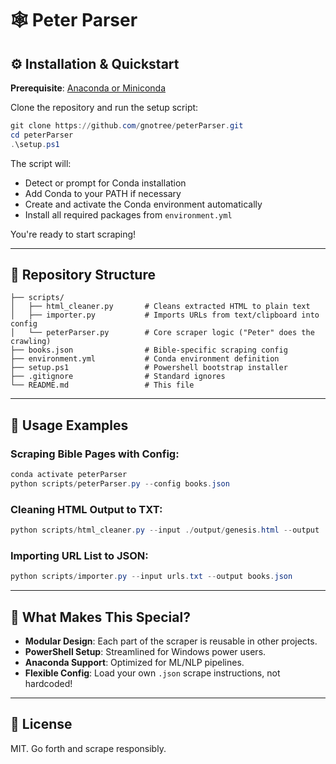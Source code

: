 # 🕸️ Peter Parser

## ⚙️ Installation & Quickstart

**Prerequisite**: [Anaconda or Miniconda](https://www.anaconda.com/products/distribution)

Clone the repository and run the setup script:

```powershell
git clone https://github.com/gnotree/peterParser.git
cd peterParser
.\setup.ps1
```

The script will:
- Detect or prompt for Conda installation
- Add Conda to your PATH if necessary
- Create and activate the Conda environment automatically
- Install all required packages from `environment.yml`

You're ready to start scraping!

---

## 📁 Repository Structure
```
├── scripts/
│   ├── html_cleaner.py       # Cleans extracted HTML to plain text
│   ├── importer.py           # Imports URLs from text/clipboard into config
│   └── peterParser.py        # Core scraper logic ("Peter" does the crawling)
├── books.json                # Bible-specific scraping config
├── environment.yml           # Conda environment definition
├── setup.ps1                 # Powershell bootstrap installer
├── .gitignore                # Standard ignores
└── README.md                 # This file
```

---

## 🧠 Usage Examples
### Scraping Bible Pages with Config:
```powershell
conda activate peterParser
python scripts/peterParser.py --config books.json
```

### Cleaning HTML Output to TXT:
```powershell
python scripts/html_cleaner.py --input ./output/genesis.html --output ./output/genesis.txt
```

### Importing URL List to JSON:
```powershell
python scripts/importer.py --input urls.txt --output books.json
```

---

## 🤖 What Makes This Special?
- **Modular Design**: Each part of the scraper is reusable in other projects.
- **PowerShell Setup**: Streamlined for Windows power users.
- **Anaconda Support**: Optimized for ML/NLP pipelines.
- **Flexible Config**: Load your own `.json` scrape instructions, not hardcoded!

---

## 📄 License
MIT. Go forth and scrape responsibly.

